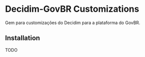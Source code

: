 # Decidim-GovBR Customizations
Gem para customizações do Decidim para a plataforma do GovBR.

## Installation
TODO
